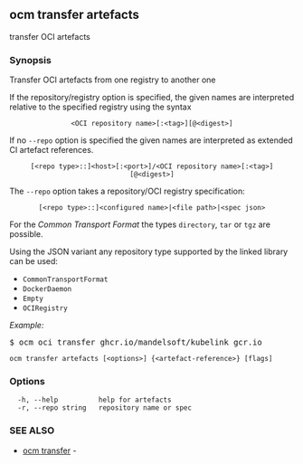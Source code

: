 ## ocm transfer artefacts

transfer OCI artefacts

### Synopsis


Transfer OCI artefacts from one registry to another one


If the repository/registry option is specified, the given names are interpreted
relative to the specified registry using the syntax

<center><code>&lt;OCI repository name>[:&lt;tag>][@&lt;digest>]</code></center>

If no <code>--repo</code> option is specified the given names are interpreted 
as extended CI artefact references.

<center><code>[&lt;repo type>::]&lt;host>[:&lt;port>]/&lt;OCI repository name>[:&lt;tag>][@&lt;digest>]</code></center>

The <code>--repo</code> option takes a repository/OCI registry specification:

<center><code>[&lt;repo type>::]&lt;configured name>|&lt;file path>|&lt;spec json></code></center>

For the *Common Transport Format* the types <code>directory</code>,
<code>tar</code> or <code>tgz</code> are possible.

Using the JSON variant any repository type supported by the 
linked library can be used:
- `CommonTransportFormat`
- `DockerDaemon`
- `Empty`
- `OCIRegistry`


*Example:*
<pre>
$ ocm oci transfer ghcr.io/mandelsoft/kubelink gcr.io
</pre>


```
ocm transfer artefacts [<options>] {<artefact-reference>} [flags]
```

### Options

```
  -h, --help          help for artefacts
  -r, --repo string   repository name or spec
```

### SEE ALSO

* [ocm transfer](ocm_transfer.md)	 - 

